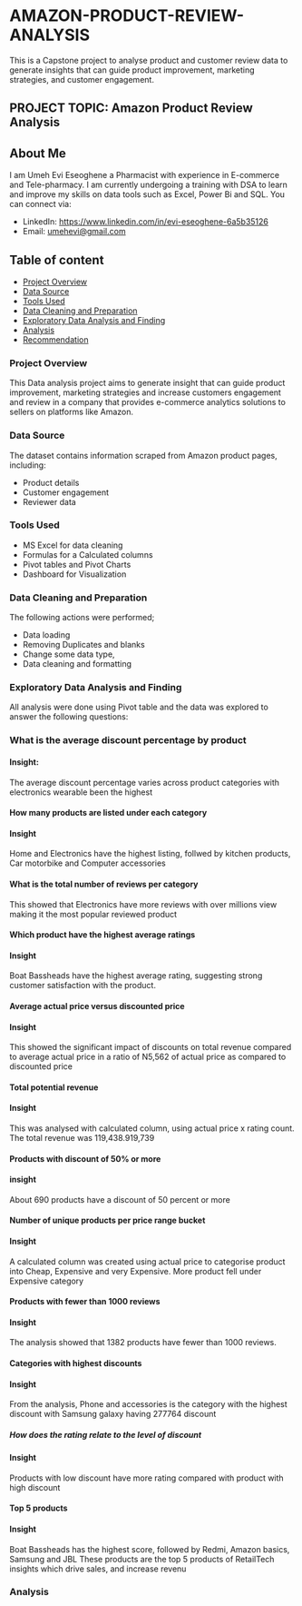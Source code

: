 # AMAZON-PRODUCT-REVIEW-ANALYSIS
 This is a Capstone project to analyse product and customer review data to generate insights that can guide product improvement, marketing strategies, and customer engagement.

 ## PROJECT TOPIC: Amazon Product Review Analysis

 ## About Me
I am Umeh Evi Eseoghene a Pharmacist with experience in E-commerce and Tele-pharmacy. I am currently undergoing a training with DSA to learn and improve my skills on data tools such as Excel, Power Bi and SQL. You can connect via:
- LinkedIn: https://www.linkedin.com/in/evi-eseoghene-6a5b35126
- Email: umehevi@gmail.com

 ## Table of content
 - [Project Overview](#project-overview)
 - [Data Source](#data-source)
 - [Tools Used](#tools-used)
 - [Data Cleaning and Preparation](#data-cleaning-and-preparation)
 - [Exploratory Data Analysis and Finding](#exploratory-data-analysis-and-finding)
 - [Analysis](#analysis)
 - [Recommendation](#recommendation)

 ### Project Overview
This Data analysis project aims to generate insight that can guide product improvement, marketing strategies and increase customers engagement and review in a company that provides e-commerce analytics solutions to sellers on platforms like Amazon.

### Data Source
The dataset contains information scraped from Amazon product pages, including:
- Product details
- Customer engagement
- Reviewer data

### Tools Used
- MS Excel for data cleaning
- Formulas for a Calculated columns
- Pivot tables and Pivot Charts
- Dashboard for Visualization

### Data Cleaning and Preparation
The following actions were performed;
- Data loading 
- Removing Duplicates and blanks 
- Change some data type,
- Data cleaning and formatting

### Exploratory Data Analysis and Finding
All analysis were done using Pivot table and the data was explored to answer the following questions:
### What is the average discount percentage by product
#### Insight:
The average discount percentage varies across product categories with electronics wearable been the highest
#### How many products are listed under each category
#### Insight
Home and Electronics have the highest listing, follwed by kitchen products, Car motorbike and Computer accessories 
#### What is the total number of reviews per category
This showed that Electronics have more reviews with over millions view making it the most popular reviewed product
#### Which product have the highest average ratings
#### Insight
Boat Bassheads have the highest average rating, suggesting strong customer satisfaction with the product.
#### Average actual price versus discounted price
#### Insight
This showed the significant impact of discounts on total revenue compared to average actual price in a ratio of N5,562 of actual price as compared to discounted price
#### Total potential revenue
#### Insight
This was analysed with calculated column, using actual price x rating count.
The total revenue was 119,438.919,739
#### Products with discount of 50% or more
#### insight
About 690 products have a discount of 50 percent or more
#### Number of unique products per price range bucket
#### Insight
A calculated column was created using actual price to categorise  product into Cheap, Expensive and very Expensive. More product fell under Expensive category
#### Products with fewer than 1000 reviews
#### Insight
The analysis showed that 1382 products have fewer than 1000 reviews.
#### Categories with highest discounts
#### Insight
From the analysis, Phone and accessories is the category with the highest discount with Samsung galaxy having 277764 discount
##### How does the rating relate to the level of discount
#### Insight
Products with low discount have more rating compared with product with high discount
#### Top 5 products
#### Insight
Boat Bassheads has the highest score, followed by Redmi, Amazon basics, Samsung and JBL
These products are the top 5 products of RetailTech insights which drive sales, and increase revenu

### Analysis















